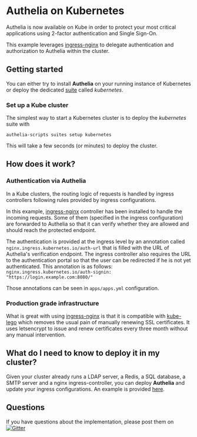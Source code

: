 # Authelia on Kubernetes

Authelia is now available on Kube in order to protect your most critical
applications using 2-factor authentication and Single Sign-On.

This example leverages [ingress-nginx](https://github.com/kubernetes/ingress-nginx)
to delegate authentication and authorization to Authelia within the cluster.

## Getting started

You can either try to install **Authelia** on your running instance of Kubernetes
or deploy the dedicated [suite](/docs/suites.md) called *kubernetes*.

### Set up a Kube cluster

The simplest way to start a Kubernetes cluster is to deploy the *kubernetes* suite with

    authelia-scripts suites setup kubernetes

This will take a few seconds (or minutes) to deploy the cluster.

## How does it work?

### Authentication via Authelia

In a Kube clusters, the routing logic of requests is handled by ingress
controllers following rules provided by ingress configurations.

In this example, [ingress-nginx](https://github.com/kubernetes/ingress-nginx)
controller has been installed to handle the incoming requests. Some of them
(specified in the ingress configuration) are forwarded to Authelia so that
it can verify whether they are allowed and should reach the protected endpoint.

The authentication is provided at the ingress level by an annotation called
`nginx.ingress.kubernetes.io/auth-url` that is filled with the URL of
Authelia's verification endpoint.
The ingress controller also requires the URL to the
authentication portal so that the user can be redirected if he is not
yet authenticated. This annotation is as follows:
`nginx.ingress.kubernetes.io/auth-signin: "https://login.example.com:8080/"`

Those annotations can be seen in `apps/apps.yml` configuration.

### Production grade infrastructure

What is great with using [ingress-nginx](https://github.com/kubernetes/ingress-nginx)
is that it is compatible with [kube-lego](https://github.com/jetstack/kube-lego)
which removes the usual pain of manually renewing SSL certificates. It uses
letsencrypt to issue and renew certificates every three month without any
manual intervention.

## What do I need to know to deploy it in my cluster?

Given your cluster already runs a LDAP server, a Redis, a SQL database,
a SMTP server and a nginx ingress-controller, you can deploy **Authelia**
and update your ingress configurations. An example is provided 
[here](authelia).

## Questions

If you have questions about the implementation, please post them on
[![Gitter](https://img.shields.io/gitter/room/badges/shields.svg)](https://gitter.im/authelia/general?utm_source=share-link&utm_medium=link&utm_campaign=share-link)
